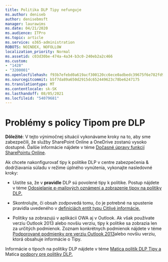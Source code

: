 ```yaml
---
title: Politika DLP Tipy nefunguje
ms.author: deniseb
author: denisebmsft
manager: laurawims
ms.date: 04/21/2020
ms.audience: ITPro
ms.topic: article
ms.service: o365-administration
ROBOTS: NOINDEX, NOFOLLOW
localization_priority: Normal
ms.assetid: c03d30be-474a-4a34-b3c0-240eb2a2c466
ms.custom:
- "1428"
- "3200001"
ms.openlocfilehash: f93b7efebd0a619acf300120cc6ece0adbedc39675f6e782fd982dc1f988edbd
ms.sourcegitcommit: b5f7da89a650d2915dc652449623c78be6247175
ms.translationtype: MT
ms.contentlocale: sk-SK
ms.lasthandoff: 08/05/2021
ms.locfileid: "54079681"
---
```

# <a name="dlp-policy-tip-issues"></a>Problémy s policy Tipom pre DLP

**Dôležité**: V tejto výnimočnej situácií vykonávame kroky na to, aby sme zabezpečili, že služby SharePoint Online a OneDrive zostanú vysoko dostupné. Ďalšie informácie nájdete v téme [Dočasné úpravy funkcií SharePointu Online](https://aka.ms/ODSPAdjustments).

Ak chcete nakonfigurovať tipy k politike DLP v centre zabezpečenia & dodržiavania súladu v režime úplného vynútenia, vykonajte nasledovné kroky:

- Uistite sa, že v **pravidle** DLP sú povolené tipy k politike. Postup nájdete v téme [Odosielanie e-mailových oznámení a zobrazenie tipov na politiky DLP.](https://docs.microsoft.com/microsoft-365/compliance/use-notifications-and-policy-tips)

- Skontrolujte, či obsah zodpovedá tomu, čo je potrebné na spustenie pravidla uvedeného v [definíciách entít typu Citlivé informácie.](https://docs.microsoft.com/microsoft-365/compliance/sensitive-information-type-entity-definitions)

- Politiky sa zobrazujú v aplikácii OWA aj v Outlook. Ak však používate verziu Outlook 2013 alebo novšiu verziu, tipy k politike sa zobrazia len za určitých podmienok. Zoznam konkrétnych podmienok nájdete v téme [Podporované podmienky pre verziu Outlook 2013](https://docs.microsoft.com/microsoft-365/compliance/use-notifications-and-policy-tips)alebo novšiu verziu, ktorá obsahuje informácie o Tipy.

Informácie o tipoch na politiky DLP nájdete v téme [Matica politík DLP Tipy a](https://docs.microsoft.com/microsoft-365/compliance/dlp-policy-tips-reference?view=o365-worldwide#support-matrix-for-dlp-policy-tips-across-microsoft-apps) Matica [podpory pre politiky DLP.](https://docs.microsoft.com/microsoft-365/compliance/dlp-policy-tips-reference?view=o365-worldwide#support-matrix-for-dlp-policy-tips-across-microsoft-apps)